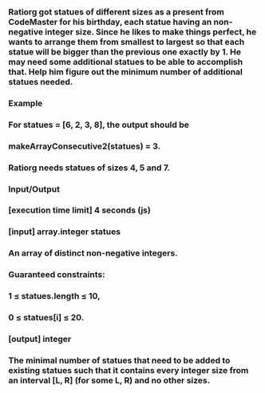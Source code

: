 ### Ratiorg got statues of different sizes as a present from CodeMaster for his birthday, each statue having an non-negative integer size. Since he likes to make things perfect, he wants to arrange them from smallest to largest so that each statue will be bigger than the previous one exactly by 1. He may need some additional statues to be able to accomplish that. Help him figure out the minimum number of additional statues needed.

### Example
### For statues = [6, 2, 3, 8], the output should be
### makeArrayConsecutive2(statues) = 3.

### Ratiorg needs statues of sizes 4, 5 and 7.

### Input/Output

### [execution time limit] 4 seconds (js)

### [input] array.integer statues

### An array of distinct non-negative integers.

### Guaranteed constraints:
### 1 ≤ statues.length ≤ 10,
### 0 ≤ statues[i] ≤ 20.

### [output] integer

### The minimal number of statues that need to be added to existing statues such that it contains every integer size from an interval [L, R] (for some L, R) and no other sizes.